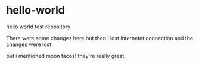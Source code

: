 # hello-world
hello world test repository

There were some changes here but then i lost internetet connection and 
the changes were lost

but i mentioned moon tacos! they're really great.
